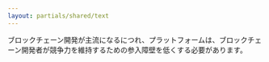 ```yaml
---
layout: partials/shared/text
---
```


ブロックチェーン開発が主流になるにつれ、プラットフォームは、ブロックチェーン開発者が競争力を維持するための参入障壁を低くする必要があります。
